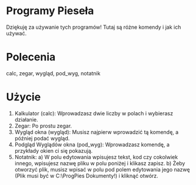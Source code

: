 # Programy Pieseła
Dziękuję za używanie tych programów! Tutaj są różne komendy i jak ich używać.
# Polecenia
calc, zegar, wygląd, pod_wyg, notatnik
# Użycie
1. Kalkulator (calc):
Wprowadzasz dwie liczby w polach i wybierasz działanie.
2. Zegar:
Po prostu zegar.
3. Wygląd okna (wygląd):
Musisz najpierw wprowadzić tą komendę, a później podać wygląd.
4. Podgląd Wyglądów okna (pod_wyg):
Wprowadzasz komendę, a przykłady okien ci się pokazują.
5. Notatnik:
                  a) W polu edytowania wpisujesz tekst, kod czy cokolwiek innego, wpisujesz nazwę pliku w polu poniżej i klikasz zapisz.
                  b) Żeby otworzyć plik, musisz wpisać w polu pod polem edytowania jego nazwę (Plik musi być w C:\ProgPies Dokumenty!) i kliknąć otwórz.
